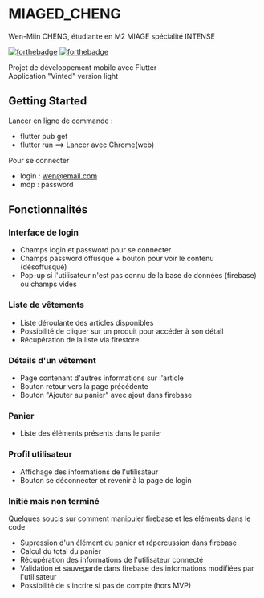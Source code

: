 # MIAGED_CHENG
Wen-Miin CHENG, étudiante en M2 MIAGE spécialité INTENSE <br/>

[![forthebadge](https://forthebadge.com/images/badges/powered-by-overtime.svg)](https://forthebadge.com)
[![forthebadge](https://forthebadge.com/images/badges/powered-by-coders-sweat.svg)](https://forthebadge.com)

Projet de développement mobile avec Flutter <br/>
Application "Vinted" version light <br/>

## Getting Started
Lancer en ligne de commande : 
- flutter pub get 
- flutter run 
==> Lancer avec Chrome(web) <br/>

Pour se connecter <br/>
- login : wen@email.com 
- mdp : password 

## Fonctionnalités 

### Interface de login 
- Champs login et password pour se connecter 
- Champs password offusqué + bouton pour voir le contenu (désoffusqué)
- Pop-up si l'utilisateur n'est pas connu de la base de données (firebase) ou champs vides

### Liste de vêtements
- Liste déroulante des articles disponibles
- Possibilité de cliquer sur un produit pour accéder à son détail
- Récupération de la liste via firestore

### Détails d'un vêtement 
- Page contenant d'autres informations sur l'article 
- Bouton retour vers la page précédente 
- Bouton "Ajouter au panier" avec ajout dans firebase

### Panier 
- Liste des éléments présents dans le panier 

### Profil utilisateur 
- Affichage des informations de l'utilisateur 
- Bouton se déconnecter et revenir à la page de login

### Initié mais non terminé 
Quelques soucis sur comment manipuler firebase et les éléments dans le code
- Supression d'un élément du panier et répercussion dans firebase 
- Calcul du total du panier
- Récupération des informations de l'utilisateur connecté
- Validation et sauvegarde dans firebase des informations modifiées par l'utilisateur
- Possibilité de s'incrire si pas de compte (hors MVP)

